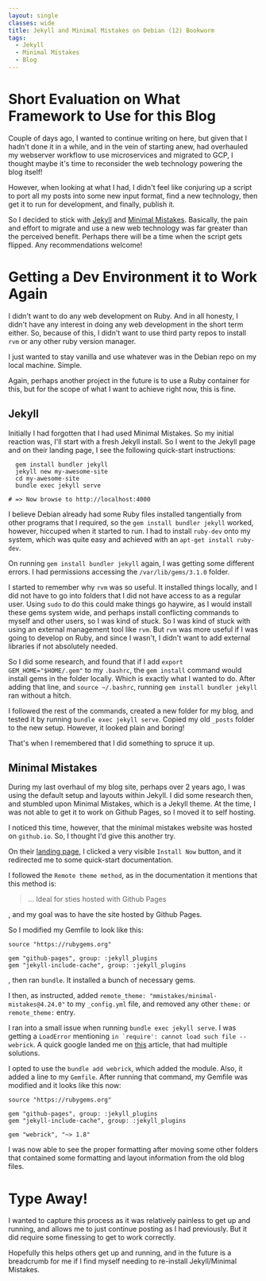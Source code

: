 ```yaml
---
layout: single
classes: wide
title: Jekyll and Minimal Mistakes on Debian (12) Bookworm
tags:
  - Jekyll
  - Minimal Mistakes
  - Blog
---
```


# Short Evaluation on What Framework to Use for this Blog

Couple of days ago, I wanted to continue writing on here, but given that I hadn't done it in a while, and in the vein of starting anew, had overhauled my webserver workflow to use microservices and migrated to GCP, I thought maybe it's time to reconsider the web technology powering the blog itself!

However, when looking at what I had, I didn't feel like conjuring up a script to port all my posts into some new input format, find a new technology, then get it to run for development, and finally, publish it.

So I decided to stick with [Jekyll](https://jekyllrb.com/) and [Minimal Mistakes](https://mmistakes.github.io/minimal-mistakes/). Basically, the pain and effort to migrate and use a new web technology was far greater than the perceived benefit. Perhaps there will be a time when the script gets flipped. Any recommendations welcome!

# Getting a Dev Environment it to Work Again

I didn't want to do any web development on Ruby. And in all honesty, I didn't have any interest in doing any web development in the short term either. So, because of this, I didn't want to use third party repos to install `rvm` or any other ruby version manager.

I just wanted to stay vanilla and use whatever was in the Debian repo on my local machine. Simple.

Again, perhaps another project in the future is to use a Ruby container for this, but for the scope of what I want to achieve right now, this is fine.

## Jekyll

Initially I had forgotten that I had used Minimal Mistakes. So my initial reaction was, I'll start with a fresh Jekyll install. So I went to the Jekyll page and on their landing page, I see the following quick-start instructions:

```
  gem install bundler jekyll
  jekyll new my-awesome-site
  cd my-awesome-site
  bundle exec jekyll serve

# => Now browse to http://localhost:4000
```

I believe Debian already had some Ruby files installed tangentially from other programs that I required, so the `gem install bundler jekyll` worked, however, hiccuped when it started to run. I had to install `ruby-dev` onto my system, which was quite easy and achieved with an `apt-get install ruby-dev`.

On running `gem install bundler jekyll` again, I was getting some different errors. I had permissions accessing the `/var/lib/gems/3.1.0` folder.

I started to remember why `rvm` was so useful. It installed things locally, and I did not have to go into folders that I did not have access to as a regular user. Using `sudo` to do this could make things go haywire, as I would install these gems system wide, and perhaps install conflicting commands to myself and other users, so I was kind of stuck. So I was kind of stuck with using an external management tool like `rvm`. But `rvm` was more useful if I was going to develop on Ruby, and since I wasn't, I didn't want to add external libraries if not absolutely needed.

So I did some research, and found that if I add `export GEM_HOME="$HOME/.gem"` to my `.bashrc`, the `gem install` command would install gems in the folder locally. Which is exactly what I wanted to do. After adding that line, and `source ~/.bashrc`, running `gem install bundler jekyll` ran without a hitch.

I followed the rest of the commands, created a new folder for my blog, and tested it by running `bundle exec jekyll serve`. Copied my old `_posts` folder to the new setup. However, it looked plain and boring!

That's when I remembered that I did something to spruce it up.

## Minimal Mistakes

During my last overhaul of my blog site, perhaps over 2 years ago, I was using the default setup and layouts within Jekyll. I did some research then, and stumbled upon Minimal Mistakes, which is a Jekyll theme. At the time, I was not able to get it to work on Github Pages, so I moved it to self hosting.

I noticed this time, however, that the minimal mistakes website was hosted on `github.io`. So, I thought I'd give this another try.

On their [landing page](https://mmistakes.github.io/minimal-mistakes/), I clicked a very visible `Install Now` button, and it redirected me to some quick-start documentation.

I followed the `Remote theme method`, as in the documentation it mentions that this method is:

> ... Ideal for sties hosted with Github Pages

, and my goal was to have the site hosted by Github Pages.

So I modified my Gemfile to look like this:

```
source "https://rubygems.org"

gem "github-pages", group: :jekyll_plugins
gem "jekyll-include-cache", group: :jekyll_plugins
```

, then ran `bundle`. It installed a bunch of necessary gems.

I then, as instructed, added `remote_theme: "mmistakes/minimal-mistakes@4.24.0"` to my `_config.yml` file, and removed any other `theme:` or `remote_theme:` entry.

I ran into a small issue when running `bundle exec jekyll serve`. I was getting a `LoadError` mentioning ``in `require': cannot load such file -- webrick``. A quick google landed me on [this](https://talk.jekyllrb.com/t/load-error-cannot-load-such-file-webrick/5417) article, that had multiple solutions.

I opted to use the `bundle add webrick`, which added the module. Also, it added a line to my `Gemfile`. After running that command, my Gemfile was modified and it looks like this now:

```
source "https://rubygems.org"

gem "github-pages", group: :jekyll_plugins
gem "jekyll-include-cache", group: :jekyll_plugins

gem "webrick", "~> 1.8"
```

I was now able to see the proper formatting after moving some other folders that contained some formatting and layout information from the old blog files.

# Type Away!
I wanted to capture this process as it was relatively painless to get up and running, and allows me to just continue posting as I had previously. But it did require some finessing to get to work correctly.

Hopefully this helps others get up and running, and in the future is a breadcrumb for me if I find myself needing to re-install Jekyll/Minimal Mistakes.
